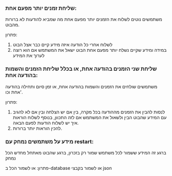 ### שליחת זמנים יותר מפעם אחת:

משתמשים נוטים לשלוח את הזמנים יותר מפעם אחת מה שמביא להודעות לא ברורות מהבוט.

פתרון:

1. לשלוח אחרי כל הודעה איזה מידע קיים כבר אצל הבוט
2. במידה ומידע שקיים נשלח יותר מפעם אחת הבוט ישאל את המשתמש אם הוא רוצה לערוך את המידע

### שליחת שני הזמנים בהודעה אחת, או בכלל שליחת הזמנים והשמות בהודעה אחת:

משתמשים שולחים את הזמנים והשמות בהודעה אחת, או זמן סיום ותחילה בהודעה אחת וכו'.

פתרון:

1. לנסות להבין את הזמנים מההודעה בכל מקרה, בין אם יש הצלחה ובין אם לא להגיב עם המידע שהבוט הבין ולשאול את המשתמש אם לזה התכוון, בנוסף לשלוח הוראות איך יש לשלוח הודעות לפעם הבאה.
2. להכין הוראות יותר ברורות.

### מידע על משתמשים נמחק עם restart:

ברגע זה המידע ששמור לכל משתמש שמור רק בזכרון, ברגע שהבוט מאתחל מחדש הכל נמחק

פתרון:
או לשמור הכל ב-database או לשמור בקבצי json

